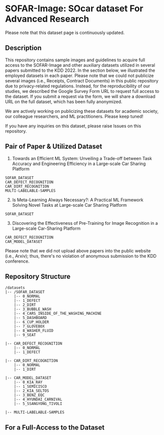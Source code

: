 # SOFAR-Image: SOcar dataset For Advanced Research

Please note that this dataset page is continuously updated.

## Description
This repository contains sample images and guidelines to acquire full access to the SOFAR-Image and other auxiliary datasets utilized in several papers submitted to the KDD 2022. In the section below, we illustrated the employed datasets in each paper. Please note that we could not publicize several images (i.e., Receipts, Contract Documents) in this public repository due to privacy-related regulations. Instead, for the reproducibility of our studies, we described the Google Survey Form URL to request full access to the dataset. If you submit a request via the form, we will share a download URL on the full dataset, which has been fully anonymized.

We are actively working on publicizing these datasets for academic society, our colleague researchers, and ML practitioners. Please keep tuned!

If you have any inquiries on this dataset, please raise Issues on this repository.


## Pair of Paper & Utilized Dataset

1. Towards an Efficient ML System: Unveiling a Trade-off between Task Accuracy and Engineering Efficiency in a Large-scale Car Sharing Platform
```
SOFAR_DATASET
CAR_DEFECT_RECOGNITION
CAR_DIRT_RECOGNITION
MULTI-LABELABLE-SAMPLES
```

2. Is Meta-Learning Always Necessary?: A Practical ML Framework Solving Novel Tasks at Large-scale Car Sharing Platform
```
SOFAR_DATASET
```

3. Discovering the Effectiveness of Pre-Training for Image Recognition in a Large-scale Car-Sharing Platform
```
CAR_DEFECT_RECOGNITION
CAR_MODEL_DATASET
```

Please note that we did not upload above papers into the public website (i.e., Arxiv); thus, there's no violation of anonymous submission to the KDD conference.


## Repository Structure

```shell
/datasets
|-- /SOFAR_DATASET
    |-- 0_NORMAL
    |-- 1_DEFECT
    |-- 2_DIRT
    |-- 3_BUBBLE_WASH
    |-- 4_CARS_INSIDE_OF_THE_WASHING_MACHINE
    |-- 5_DASHBOARD
    |-- 6_CUP_HOLDER
    |-- 7_GLOVEBOX
    |-- 8_WASHER_FLUID
    |-- 9_SEAT

|-- CAR_DEFECT_RECOGNITION
    |-- 0_NORMAL
    |-- 1_DEFECT

|-- CAR_DIRT_RECOGNITION
    |-- 0_NORMAL
    |-- 1_DIRT

|-- CAR_MODEL_DATASET
    |-- 0_KIA_RAY
    |-- 1_SEMICISCO
    |-- 2_KIA_SELTOS
    |-- 3_BENZ_EQC
    |-- 4_HYUNDAI_CARNIVAL
    |-- 5_SSANGYONG_TIVOLI

|-- MULTI-LABELABLE-SAMPLES
```

## For a Full-Access to the Dataset
